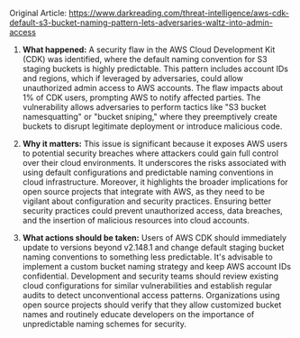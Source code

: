 Original Article: https://www.darkreading.com/threat-intelligence/aws-cdk-default-s3-bucket-naming-pattern-lets-adversaries-waltz-into-admin-access

1) **What happened:** A security flaw in the AWS Cloud Development Kit (CDK) was identified, where the default naming convention for S3 staging buckets is highly predictable. This pattern includes account IDs and regions, which if leveraged by adversaries, could allow unauthorized admin access to AWS accounts. The flaw impacts about 1% of CDK users, prompting AWS to notify affected parties. The vulnerability allows adversaries to perform tactics like "S3 bucket namesquatting" or "bucket sniping," where they preemptively create buckets to disrupt legitimate deployment or introduce malicious code.

2) **Why it matters:** This issue is significant because it exposes AWS users to potential security breaches where attackers could gain full control over their cloud environments. It underscores the risks associated with using default configurations and predictable naming conventions in cloud infrastructure. Moreover, it highlights the broader implications for open source projects that integrate with AWS, as they need to be vigilant about configuration and security practices. Ensuring better security practices could prevent unauthorized access, data breaches, and the insertion of malicious resources into cloud accounts.

3) **What actions should be taken:** Users of AWS CDK should immediately update to versions beyond v2.148.1 and change default staging bucket naming conventions to something less predictable. It's advisable to implement a custom bucket naming strategy and keep AWS account IDs confidential. Development and security teams should review existing cloud configurations for similar vulnerabilities and establish regular audits to detect unconventional access patterns. Organizations using open source projects should verify that they allow customized bucket names and routinely educate developers on the importance of unpredictable naming schemes for security.